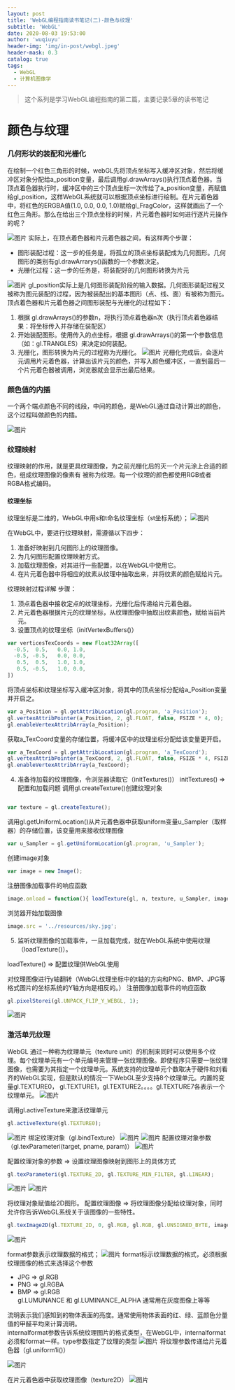 ```yaml
---
layout: post
title: 'WebGL编程指南读书笔记(二)-颜色与纹理'
subtitle: 'WebGL'
date: 2020-08-03 19:53:00
author: 'wuqiuyu'
header-img: 'img/in-post/webgl.jpeg'
header-mask: 0.3
catalog: true
tags:
  - WebGL
  - 计算机图像学
---
```


> 这个系列是学习WebGL编程指南的第二篇，主要记录5章的读书笔记<br/>

#  颜色与纹理

 ### 几何形状的装配和光栅化
 在绘制一个红色三角形的时候，webGL先将顶点坐标写入缓冲区对象，然后将缓冲区对象分配给a_position变量，最后调用gl.drawArrays()执行顶点着色器。当顶点着色器执行时，缓冲区中的三个顶点坐标一次传给了a_position变量，再赋值给gl_position，这样WebGL系统就可以根据顶点坐标进行绘制。在片元着色器中，将红色的ERGBA值(1.0, 0.0, 0.0, 1.0)赋给gl_FragColor，这样就画出了一个红色三角形。那么在给出三个顶点坐标的时候，片元着色器时如何进行逐片元操作的呢？<br/>

![图片](/img/in-post/webgl1-1.png)
实际上，在顶点着色器和片元着色器之间，有这样两个步骤：
- 图形装配过程：这一步的任务是，将孤立的顶点坐标装配成为几何图形。几何图形的类别有gl.drawArrarys()函数的一个参数决定。
- 光栅化过程：这一步的任务是，将装配好的几何图形转换为片元

![图片](/img/in-post/webgl1-2.png)
gl_position实际上是几何图形装配阶段的输入数据。几何图形装配过程又被称为图元装配的过程，因为被装配出的基本图形（点、线、面）有被称为图元。
顶点着色器和片元着色器之间图形装配与光栅化的过程如下：
1. 根据 gl.drawArrays()的参数n，将执行顶点着色器n次（执行顶点着色器结果：将坐标传入并存储在装配区）
2. 开始装配图形。使用传入的点坐标，根据 gl.drawArrays()的第一个参数信息（如：gl.TRANGLES）来决定如何装配。
3. 光栅化，图形转换为片元的过程称为光栅化。
![图片](/img/in-post/webgl1-3.png)
光栅化完成后，会逐片元调用片元着色器，计算出该片元的颜色，并写入颜色缓冲区，一直到最后一个片元着色器被调用，浏览器就会显示出最后结果。
### 颜色值的内插
一个两个端点颜色不同的线段，中间的颜色，是WebGL通过自动计算出的颜色，这个过程叫做颜色的内插。

![图片](/img/in-post/webgl1-4.png)
### 纹理映射
纹理映射的作用，就是更具纹理图像，为之前光栅化后的灭一个片元涂上合适的颜色，组成纹理图像的像素有 被称为纹理。每一个纹理的颜色都使用RGB或者RGBA格式编码。
#### 纹理坐标
纹理坐标是二维的，WebGL中用s和t命名纹理坐标（st坐标系统）；
![图片](/img/in-post/webgl1-5.png)

在WebGL中，要进行纹理映射，需遵循以下四步：
1. 准备好映射到几何图形上的纹理图像。
2. 为几何图形配置纹理映射方式。
3. 加载纹理图像，对其进行一些配置，以在WebGL中使用它。
4. 在片元着色器中将相应的纹素从纹理中抽取出来，并将纹素的颜色赋给片元。

纹理映射过程详解
步骤：
1. 顶点着色器中接收定点的纹理坐标，光栅化后传递给片元着色器。
2. 片元着色器根据片元的纹理坐标，从纹理图像中抽取出纹素颜色，赋给当前片元。
3. 设置顶点的纹理坐标（initVertexBuffers()）
```javascript
var verticesTexCoords = new Float32Array([
  -0.5,  0.5,   0.0, 1.0,
  -0.5, -0.5,   0.0, 0.0,
   0.5,  0.5,   1.0, 1.0,
   0.5, -0.5,   1.0, 0.0,    
]) 
```
将顶点坐标和纹理坐标写入缓冲区对象，将其中的顶点坐标分配给a_Position变量并开启之。
```javascript
var a_Position = gl.getAttribLocation(gl.program, 'a_Position');
gl.vertexAttribPointer(a_Position, 2, gl.FLOAT, false, FSIZE * 4, 0);
gl.enableVertexAttribArray(a_Position);
```
获取a_TexCoord变量的存储位置，将缓冲区中的纹理坐标分配给该变量更开启。
```javascript
var a_TexCoord = gl.getAttribLocation(gl.program, 'a_TexCoord');
gl.vertexAttribPointer(a_TexCoord, 2, gl.FLOAT, false, FSIZE * 4, FSIZE * 2);
gl.enableVertexAttribArray(a_TexCoord);
```
4. 准备待加载的纹理图像，令浏览器读取它（initTextures()）
initTextures() => 配置和加载问题
调用gl.createTexture()创建纹理对象
```javascript

var texture = gl.createTexture();
```
调用gl.getUniformLocation()从片元着色器中获取uniform变量u_Sampler（取样器）的存储位置，该变量用来接收纹理图像
```javascript
var u_Sampler = gl.getUniformLocation(gl.program, 'u_Sampler');
```
创建image对象
```javascript
var image = new Image();
```
注册图像加载事件的响应函数
```javascript
image.onload = function(){ loadTexture(gl, n, texture, u_Sampler, image); };
```
浏览器开始加载图像

```javascript
image.src = '../resources/sky.jpg';
```
5. 监听纹理图像的加载事件，一旦加载完成，就在WebGL系统中使用纹理（loadTexture()）。

loadTexture() => 配置纹理供WebGL使用

对纹理图像进行y轴翻转（WebGL纹理坐标中的t轴的方向和PNG、BMP、JPG等格式图片的坐标系统的Y轴方向是相反的。）
注册图像加载事件的响应函数
```javascript
gl.pixelStorei(gl.UNPACK_FLIP_Y_WEBGL, 1);
```
![图片](/img/in-post/webgl1-6.png)
### 激活单元纹理

WebGL 通过一种称为纹理单元（texture unit）的机制来同时可以使用多个纹理。每个纹理单元有一个单元编号来管理一张纹理图像。即使程序只需要一张纹理图像，也需要为其指定一个纹理单元。系统支持的纹理单元个数取决于硬件和刘看齐的WebGL实现，但是默认的情况一下WebGL至少支持8个纹理单元。内置的变量gl.TEXTURE0， gl.TEXTURE1，gl.TEXTURE2。。。。gl.TEXTURE7各表示一个纹理单元。
![图片](/img/in-post/webgl1-7.png)

调用gl.activeTexture来激活纹理单元
```javascript
gl.activeTexture(gl.TEXTURE0);
```
![图片](/img/in-post/webgl1-8.png)
绑定纹理对象（gl.bindTexture）
![图片](/img/in-post/webgl1-9.png)
![图片](/img/in-post/webgl1-10.png)
配置纹理对象参数（gl.texParameteri(target, pname, param)）
![图片](/img/in-post/webgl1-11.png)

配置纹理对象的参数 => 设置纹理图像映射到图形上的具体方式
```javascript
gl.texParameteri(gl.TEXTURE_2D, gl.TEXTURE_MIN_FILTER, gl.LINEAR);
```
![图片](/img/in-post/webgl1-12.png)
![图片](/img/in-post/webgl1-13.png)

将纹理对象赋值给2D图形。
配置纹理图像 => 将纹理图像分配给纹理对象，同时允许你告诉WebGL系统关于该图像的一些特性。

```javascript
gl.texImage2D(gl.TEXTURE_2D, 0, gl.RGB, gl.RGB, gl.UNSIGNED_BYTE, image);

```
![图片](/img/in-post/webgl1-15.png)

format参数表示纹理数据的格式；
![图片](/img/in-post/webgl1-14.png)
format标示纹理数据的格式，必须根据纹理图像的格式来选择这个参数
- JPG => gl.RGB
- PNG => gl.RGBA
- BMP => gl.RGB <br/>
gl.LUMUNANCE 和 gl.LUMINANCE_ALPHA 通常用在灰度图像上等等<br/>

流明表示我们感知到的物体表面的亮度。通常使用物体表面的红、绿、蓝颜色分量值的甲醛平均来计算流明。<br/>
internalformat参数告诉系统纹理图片的格式类型，在WebGL中，internalformat必须和format一样。type参数指定了纹理的类型
![图片](/img/in-post/webgl1-16.png)
将纹理参数传递给片元着色器（gl.uniform1i()）<br/>

![图片](/img/in-post/webgl1-17.png)

在片元着色器中获取纹理图像（texture2D）
![图片](/img/in-post/webgl1-18.png)